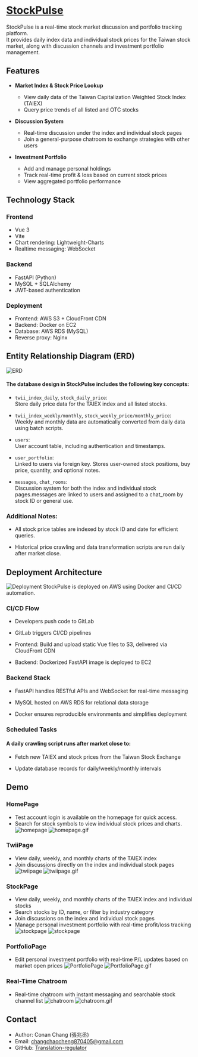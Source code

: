 # [StockPulse](https://stock-pulse.site/)
StockPulse is a real-time stock market discussion and portfolio tracking platform.  
It provides daily index data and individual stock prices for the Taiwan stock market, along with discussion channels and investment portfolio management.
## Features
- **Market Index & Stock Price Lookup**
  - View daily data of the Taiwan Capitalization Weighted Stock Index (TAIEX)
  - Query price trends of all listed and OTC stocks

- **Discussion System**
  - Real-time discussion under the index and individual stock pages
  - Join a general-purpose chatroom to exchange strategies with other users

- **Investment Portfolio**
  - Add and manage personal holdings
  - Track real-time profit & loss based on current stock prices
  - View aggregated portfolio performance
## Technology Stack
### Frontend
- Vue 3
- Vite
- Chart rendering: Lightweight-Charts
- Realtime messaging: WebSocket
### Backend
- FastAPI (Python)
- MySQL + SQLAlchemy
- JWT-based authentication
### Deployment
- Frontend: AWS S3 + CloudFront CDN
- Backend: Docker on EC2
- Database: AWS RDS (MySQL)
- Reverse proxy: Nginx
## Entity Relationship Diagram (ERD)
![ERD](./README_image/StockPulse_ERD.svg)
#### The database design in StockPulse includes the following key concepts:

- `twii_index_daily`, `stock_daily_price`:  
Store daily price data for the TAIEX index and all listed stocks.

- `twii_index_weekly/monthly`, `stock_weekly_price/monthly_price`:  
Weekly and monthly data are automatically converted from daily data using batch scripts.

- `users`:  
User account table, including authentication and timestamps.

- `user_portfolio`:  
Linked to users via foreign key. Stores user-owned stock positions, buy price, quantity, and optional notes.

- `messages`, `chat_rooms`:  
Discussion system for both the index and individual stock pages.messages are linked to users and assigned to a chat_room by stock ID or general use.

### Additional Notes:

- All stock price tables are indexed by stock ID and date for efficient queries.

- Historical price crawling and data transformation scripts are run daily after market close.

## Deployment Architecture
![Deployment](./README_image/StockPulse_deployment.png)
StockPulse is deployed on AWS using Docker and CI/CD automation.

### CI/CD Flow

- Developers push code to GitLab

- GitLab triggers CI/CD pipelines

- Frontend: Build and upload static Vue files to S3, delivered via CloudFront CDN

- Backend: Dockerized FastAPI image is deployed to EC2

### Backend Stack

- FastAPI handles RESTful APIs and WebSocket for real-time messaging

- MySQL hosted on AWS RDS for relational data storage

- Docker ensures reproducible environments and simplifies deployment

### Scheduled Tasks

#### A daily crawling script runs after market close to:

- Fetch new TAIEX and stock prices from the Taiwan Stock Exchange

- Update database records for daily/weekly/monthly intervals

## Demo
### HomePage
- Test account login is available on the homepage for quick access.
- Search for stock symbols to view individual stock prices and charts.
![homepage](./README_image/homepage.PNG)
![homepage.gif](./README_image/homepage.gif)
### TwiiPage
- View daily, weekly, and monthly charts of the TAIEX index
- Join discussions directly on the index and individual stock pages
![twiipage](./README_image/Twii_page.PNG)
![twiipage.gif](./README_image/twiipage.gif)
### StockPage
- View daily, weekly, and monthly charts of the TAIEX index and individual stocks
- Search stocks by ID, name, or filter by industry category
- Join discussions on the index and individual stock pages
- Manage personal investment portfolio with real-time profit/loss tracking
![stockpage](./README_image/stock_industry_page.PNG)
![stockpage](./README_image/stockpage.gif)
### PortfolioPage
- Edit personal investment portfolio with real-time P/L updates based on market open prices
![PortfolioPage](./README_image/portfolio_page.PNG)
![PortfolioPage.gif](./README_image/portfoliopage.gif)

### Real-Time Chatroom
- Real-time chatroom with instant messaging and searchable stock channel list
![chatroom](./README_image/chartroom_page.PNG)
![chatroom.gif](./README_image/chatroompage.gif)

## Contact
- Author: Conan Chang (張兆丞)
- Email: changchaocheng870405@gmail.com
- GitHub: [Translation-regulator](https://github.com/Translation-regulator) 